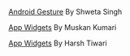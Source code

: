 [Android Gesture](https://medium.com/@wsnow5711/android-gesture-b4a0d8dda639) By Shweta Singh

[App Widgets](https://medium.com/@muskan2001july/app-widgets-2c9c877ea94c) By Muskan Kumari

[App Widgets](https://medium.com/@harsh.tiwari.1242001/xml-layout-files-for-android-17678647dd60) By Harsh Tiwari
